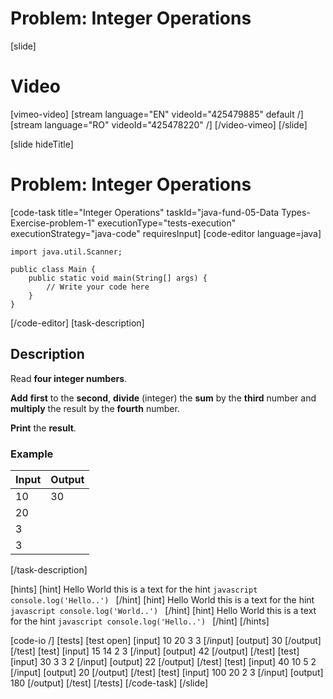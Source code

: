 # Problem: Integer Operations

[slide]
# Video

[vimeo-video]
[stream language="EN" videoId="425479885" default /]
[stream language="RO" videoId="425478220"  /]
[/video-vimeo]
[/slide]

[slide hideTitle]
# Problem: Integer Operations
[code-task title="Integer Operations" taskId="java-fund-05-Data Types-Exercise-problem-1" executionType="tests-execution" executionStrategy="java-code" requiresInput]
[code-editor language=java]
```
import java.util.Scanner;

public class Main {
    public static void main(String[] args) {
        // Write your code here
    }
}
```
[/code-editor]
[task-description]
## Description
Read **four integer numbers**. 

**Add** **first** to the **second**, **divide** (integer) the **sum** by the **third** number and **multiply** the result by the **fourth** number. 

**Print** the **result**.

### Example
| **Input** | **Output** |
| --- | --- |
| 10 | 30 |
| 20 | |
| 3 | |
| 3 | |

[/task-description]

[hints]
   [hint]
       Hello World this is a text for the hint
       ```javascript
           console.log('Hello..')
       ```
   [/hint]
   [hint]
       Hello World this is a text for the hint
       ```javascript
           console.log('World..')
       ```
   [/hint]
  [hint]
       Hello World this is a text for the hint
       ```javascript
           console.log('Hello..')
       ```
   [/hint]
[/hints]


[code-io /]
[tests]
[test open]
[input]
10
20
3
3
[/input]
[output]
30
[/output]
[/test]
[test]
[input]
15
14
2
3
[/input]
[output]
42
[/output]
[/test]
[test]
[input]
30
3
3
2
[/input]
[output]
22
[/output]
[/test]
[test]
[input]
40
10
5
2
[/input]
[output]
20
[/output]
[/test]
[test]
[input]
100
20
2
3
[/input]
[output]
180
[/output]
[/test]
[/tests]
[/code-task]
[/slide]
